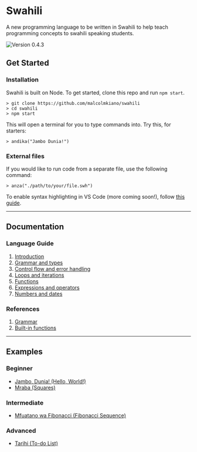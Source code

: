 # Swahili

A new programming language to be written in Swahili to help teach programming concepts to swahili speaking students.

![Version 0.4.3](https://img.shields.io/badge/version-0.4.3-blue)

## Get Started

### Installation

Swahili is built on Node. To get started, clone this repo and run `npm start`.

```
> git clone https://github.com/malcolmkiano/swahili
> cd swahili
> npm start
```

This will open a terminal for you to type commands into. Try this, for starters:

```swahili
> andika("Jambo Dunia!")
```

### External files

If you would like to run code from a separate file, use the following command:

```swahili
> anza("./path/to/your/file.swh")
```

To enable syntax highlighting in VS Code (more coming soon!), follow [this guide](./swahili-syntax/).

---

## Documentation

### Language Guide

1. [Introduction](./docs/guide/01-introduction.md)
2. [Grammar and types](./docs/guide/02-grammar-and-types.md)
3. [Control flow and error handling](./docs/guide/03-control-flow.md)
4. [Loops and iterations](./docs/guide/04-loops.md)
5. [Functions](./docs/guide/05-functions.md)
6. [Expressions and operators](./docs/guide/06-expressions.md)
7. [Numbers and dates](./docs/guide/07-numbers-and-dates.md)

### References

1. [Grammar](./docs/ref/grammar.md)
2. [Built-in functions](./docs/ref/built-in-functions.md)

---

## Examples

### Beginner

- [Jambo, Dunia! (Hello, World!)](./examples/jambo.swh)
- [Mraba (Squares)](./examples/)

### Intermediate

- [Mfuatano wa Fibonacci (Fibonacci Sequence)](./examples/fibonacci.swh)

### Advanced

- [Tarihi (To-do List)](./examples/tarihi.swh)
